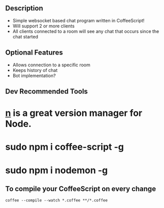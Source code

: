 Description
---
* Simple websocket based chat program written in CoffeeScript!
* Will support 2 or more clients
* All clients connected to a room will see any chat that occurs since the chat started

Optional Features
---
* Allows connection to a specific room
* Keeps history of chat
* Bot implementation?

Dev Recommended Tools
---
# [n](http://github.com/visionmedia/n) is a great version manager for Node.
# sudo npm i coffee-script -g
# sudo npm i nodemon -g

To compile your CoffeeScript on every change
---
    coffee --compile --watch *.coffee **/*.coffee
